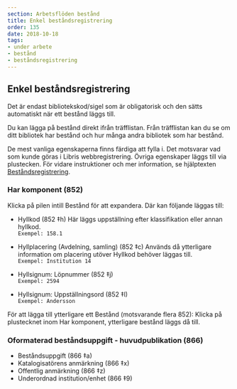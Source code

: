 ```yaml
---
section: Arbetsflöden bestånd
title: Enkel beståndsregistrering
order: 135
date: 2018-10-18
tags:
- under arbete
- bestånd
- beståndsregistrering
--- 
```


## Enkel beståndsregistrering

Det är endast bibliotekskod/sigel som är obligatorisk och den sätts automatiskt när ett bestånd läggs till.

Du kan lägga på bestånd direkt ifrån träfflistan. Från träfflistan kan du se om ditt bibliotek har bestånd och hur många andra bibliotek som har bestånd.

De mest vanliga egenskaperna finns färdiga att fylla i. Det motsvarar vad som kunde göras i Libris webbregistrering. Övriga egenskaper läggs till via plustecken. För vidare instruktioner och mer information, se hjälptexten [Beståndsregistrering](https://libris.kb.se/katalogisering/help/workflow-holding).

### Har komponent (852)
Klicka på pilen intill Bestånd för att expandera. Där kan följande läggas till:
* Hyllkod (852 ‡h)
Här läggs uppställning efter klassifikation eller annan hyllkod.
<br/>```Exempel: 158.1```

* Hyllplacering (Avdelning, samling) (852 ‡c)
Används då ytterligare information om placering utöver Hyllkod behöver läggas till.
<br/>```Exempel: Institution 14```

* Hyllsignum: Löpnummer (852 ‡j)
<br/>```Exempel: 2594```

* Hyllsignum: Uppställningsord (852 ‡l)
<br/>```Exempel: Andersson```

För att lägga till ytterligare ett Bestånd (motsvarande flera 852): Klicka på plustecknet inom Har komponent, ytterligare bestånd läggs då till.

### Oformaterad beståndsuppgift - huvudpublikation (866)

* Beståndsuppgift (866 ‡a)
* Katalogisatörens anmärkning (866 ‡x)
* Offentlig anmärkning (866 ‡z)
* Underordnad institution/enhet (866 ‡9)


